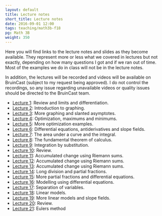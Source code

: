 ```yaml
---
layout: default
title: Lecture notes
short_title: Lecture notes
date: 2016-09-01 12:00
tags: teaching/math3b-f18
pg: Math 3B
weight: 350
---
```


Here you will find links to the lecture notes and slides as they become available. They represent more or less what we covered in lectures but not exactly, depending on how many questions I got and if we ran out of time. Most of the examples we do in class will not be in the lecture notes.

In addition, the lectures will be recorded and videos will be available on BruinCast (subject to my request being approved). I do not control the recordings, so any issue regarding unavailable videos or quality issues should be directed to the BruinCast team.

- [Lecture 1][]: Review and limits and differentiation.
- [Lecture 2][]: Introduction to graphing. 
- [Lecture 3][]: More graphing and slanted asymptotes. 
- [Lecture 4][]: Optimization, maximums and minimums. 
- [Lecture 5][]: More optimization examples. 
- [Lecture 6][]: Differential equations, antiderivatives and slope fields.
- [Lecture 7][]: The area under a curve and the integral.
- [Lecture 8][]: The fundamental theorem of calculus.
- [Lecture 9][]: Integration by substitution.
- [Lecture 10][]: Review.
- [Lecture 11][]: Accumulated change using Riemann sums.
- [Lecture 12][]: Accumulated change using Riemann sums.
- [Lecture 13][]: Accumulated change using Riemann sums.
- [Lecture 14][]: Long division and partial fractions.
- [Lecture 15][]: More partial fractions and differential equations.
- [Lecture 16][]: Modelling using differential equations.
- [Lecture 17][]: Separation of variables.
- [Lecture 18][]: Linear models.
- [Lecture 19][]: More linear models and slope fields.
- [Lecture 20][]: Review.
- [Lecture 21][]: Eulers method

[Lecture 1]: lectures/lect1.pdf
[Lecture 2]: lectures/lect2.pdf
[Lecture 3]: lectures/lect3.pdf
[Lecture 4]: lectures/lect4.pdf
[Lecture 5]: lectures/lect5.pdf
[Lecture 6]: lectures/lect6.pdf
[Lecture 7]: lectures/lect7.pdf
[Lecture 8]: lectures/lect8.pdf
[Lecture 9]: lectures/lect9.pdf
[Lecture 10]: lectures/lect10.pdf
[Lecture 11]: lectures/lect11.pdf
[Lecture 12]: lectures/lect12.pdf
[Lecture 13]: lectures/lect13.pdf
[Lecture 14]: lectures/lect14.pdf
[Lecture 15]: lectures/lect15.pdf
[Lecture 16]: lectures/lect16.pdf
[Lecture 17]: lectures/lect17.pdf
[Lecture 18]: lectures/lect18.pdf
[Lecture 19]: lectures/lect19.pdf
[Lecture 20]: lectures/lect20.pdf
[Lecture 21]: lectures/lect21.pdf
[Lecture 22]: lectures/lect22.pdf
[Lecture 23]: lectures/lect23.pdf
[Lecture 24]: lectures/lect24.pdf
[Lecture 25]: lectures/lect25.pdf
